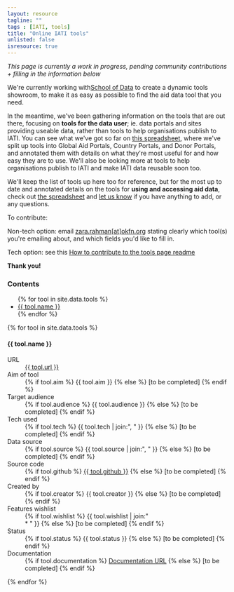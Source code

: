 ```yaml
---
layout: resource
tagline: ""
tags : [IATI, tools]
title: "Online IATI tools"
unlisted: false
isresource: true
---
```


*This page is currently a work in progress, pending community contributions + filling in the information below*

We're currently working with[School of Data](http://schoolofdata.org) to create a dynamic tools showroom, to make it as easy as possible to find the aid data tool that you need. 

In the meantime, we've been gathering information on the tools that are out there, focusing on **tools for the data user**; ie. data portals and sites providing useable data, rather than tools to help organisations publish to IATI. You can see what we've got so far on [this spreadsheet](https://docs.google.com/a/okfn.org/spreadsheet/ccc?key=0AiWM2KV46Zt0dG5jOUV3MUFtd0s5ZUV2bXU1LXpmQlE&usp=drive_web#gid=4), where we've split up tools into Global Aid Portals, Country Portals, and Donor Portals, and annotated them with details on what they're most useful for and how easy they are to use. We'll also be looking more at tools to help organisations publish to IATI and make IATI data reusable soon too.

We'll keep the list of tools up here too for reference, but for the most up to date and annotated details on the tools for **using and accessing aid data**, check out [the spreadsheet](https://docs.google.com/a/okfn.org/spreadsheet/ccc?key=0AiWM2KV46Zt0dG5jOUV3MUFtd0s5ZUV2bXU1LXpmQlE&usp=drive_web#gid=4) and [let us know](mailto:zara.rahman@okfn.org) if you have anything to add, or any questions.



To contribute: 

Non-tech option: email [zara.rahman[at]okfn.org](mailto:zara.rahman@okfn.org) stating clearly which tool(s) you're emailing about, and which fields you'd like to fill in. 

Tech option: see this [How to contribute to the tools page readme](https://github.com/zararah/opendevtoolkit/blob/gh-pages/how-to-contribute.md)

**Thank you!**

### Contents
<ul>
{% for tool in site.data.tools %}
<li> <a href="#{{ tool.slug }}">{{ tool.name }}</a></li>
{% endfor %}
</ul>

{% for tool in site.data.tools %}
<h4 id="{{ tool.slug }}">{{ tool.name }}</h4>
<dl class="dl-horizontal">
 <dt>URL</dt>
  <dd>
  	<a href="{{ tool.url }}">{{ tool.url }}</a>
  </dd>	
	<dt>Aim of tool</dt>
	<dd>
		{% if tool.aim %}
			{{ tool.aim }}
		{% else %}
			<span class="txt-muted">[to be completed]</span>
		{% endif %}
	</dd>
	<dt>Target audience</dt>
	<dd>
		{% if tool.audience %}
			{{ tool.audience }}
		{% else %}
			<span class="txt-muted">[to be completed]</span>
		{% endif %}
	</dd>
	<dt>Tech used</dt>		
	<dd>
		{% if tool.tech %}
			{{ tool.tech | join:", " }}
		{% else %}
			<span class="txt-muted">[to be completed]</span>
		{% endif %}
	</dd>
	<dt>Data source</dt>
	<dd>
		{% if tool.source %}
			{{ tool.source | join:", " }}
		{% else %}
			<span class="txt-muted">[to be completed]</span>
		{% endif %}
	</dd>
	<dt>Source code</dt> 
	<dd>
		{% if tool.github %}
			<a href="{{ tool.github }}">{{ tool.github }}</a>
		{% else %}
			<span class="txt-muted">[to be completed]</span>
		{% endif %}
	</dd>	
	<dt>Created by</dt>
	<dd>
		{% if tool.creator %}
			{{ tool.creator }}
		{% else %}
			<span class="txt-muted">[to be completed]</span>
		{% endif %}
	</dd>
	<dt>Features wishlist</dt>
	<dd>
		{% if tool.wishlist %}
			{{ tool.wishlist | join:"<br> * " }}
		{% else %}
			<span class="txt-muted">[to be completed]</span>
		{% endif %}
	</dd>
	<dt>Status</dt>
	<dd>
		{% if tool.status %}
			{{ tool.status }}
		{% else %}
			<span class="txt-muted">[to be completed]</span>
		{% endif %}
	</dd>
	<dt>Documentation</dt>
	<dd>
		{% if tool.documentation %}
			<a href="{{ tool.documentation }}">Documentation URL</a>
		{% else %}
			<span class="txt-muted">[to be completed]</span>
		{% endif %}
	</dd>
</dl>
{% endfor %}
